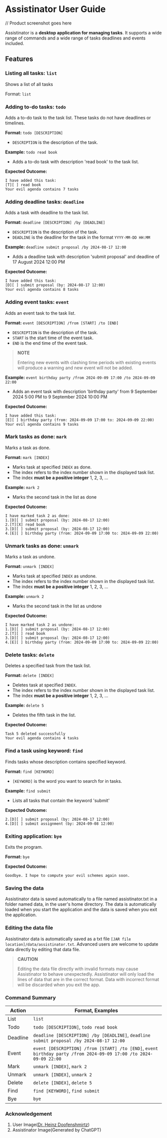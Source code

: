 # Assistinator User Guide


// Product screenshot goes here

Assistinator is a **desktop application for managing tasks**. It supports a wide range of commands and a wide range of tasks
deadlines and events included.

## Features
### Listing all tasks: `list`

Shows a list of all tasks

Format: `list`


### Adding to-do tasks: `todo`

Adds a to-do task to the task list. These tasks do not have deadlines or timelines.

**Format:** `todo [DESCRIPTION]`

- `DESCRIPTION` is the description of the task.

**Example:** `todo read book`

- Adds a to-do task with description 'read book' to the task list.

**Expected Outcome:**

```
I have added this task:
[T][ ] read book
Your evil agenda contains 7 tasks
```
### Adding deadline tasks: `deadline`

Adds a task with deadline to the task list.

**Format:** `deadline [DESCRIPTION] /by [DEADLINE]`

- `DESCRIPTION` is the description of the task.
- `DEADLINE` is the deadline for the task in the format `YYYY-MM-DD HH:MM`

**Example:** `deadline submit proposal /by 2024-08-17 12:00`

- Adds a deadline task with description 'submit proposal' and deadline of 17 August 2024 12:00 PM

**Expected Outcome:**
```
I have added this task:
[D][ ] submit proposal (by: 2024-08-17 12:00)
Your evil agenda contains 8 tasks
```

### Adding event tasks: `event`

Adds an event task to the task list.

**Format:** `event [DESCRIPTION] /from [START] /to [END]`

- `DESCRIPTION` is the description of the task.
- `START` is the start time of the event task.
- `END` is the end time of the event task.

>**NOTE**
> 
> Entering new events with clashing time periods with existing events will produce a warning and new event will
> not be added.

**Example:** `event birthday party /from 2024-09-09 17:00 /to 2024-09-09 22:00`

- Adds an event task with description 'birthday party' from 9 September 2024 5:00 PM to 9 September 2024 10:00 PM

**Expected Outcome:**
```
I have added this task:
[E][ ] birthday party (from: 2024-09-09 17:00 to: 2024-09-09 22:00)
Your evil agenda contains 9 tasks
```
### Mark tasks as done: `mark`

Marks a task as done.

**Format:** `mark [INDEX]`

- Marks task at specified `INDEX` as done.
- The index refers to the index number shown in the displayed task list.
- The index **must be a positive integer** 1, 2, 3, ...

**Example:** `mark 2`

- Marks the second task in the list as done

**Expected Outcome:**
```
I have marked task 2 as done:
1.[D][ ] submit proposal (by: 2024-08-17 12:00)
2.[T][X] read book
3.[D][ ] submit proposal (by: 2024-08-17 12:00)
4.[E][ ] birthday party (from: 2024-09-09 17:00 to: 2024-09-09 22:00)
```

### Unmark tasks as done: `unmark`

Marks a task as undone.

**Format:** `unmark [INDEX]`

- Marks task at specified `INDEX` as undone.
- The index refers to the index number shown in the displayed task list.
- The index **must be a positive integer** 1, 2, 3, ...

**Example:** `unmark 2`

- Marks the second task in the list as undone

**Expected Outcome:**
```
I have marked task 2 as undone:
1.[D][ ] submit proposal (by: 2024-08-17 12:00)
2.[T][ ] read book
3.[D][ ] submit proposal (by: 2024-08-17 12:00)
4.[E][ ] birthday party (from: 2024-09-09 17:00 to: 2024-09-09 22:00)
```

### Delete tasks: `delete`

Deletes a specified task from the task list.

**Format:** `delete [INDEX]`

- Deletes task at specified `INDEX`.
- The index refers to the index number shown in the displayed task list.
- The index **must be a positive integer** 1, 2, 3, ...

**Example:** `delete 5`

- Deletes the fifth task in the list.

**Expected Outcome:**
```
Task 5 deleted successfully
Your evil agenda contains 4 tasks
```

### Find a task using keyword: `find`

Finds tasks whose description contains specified keyword.

**Format:** `find [KEYWORD]`

- `[KEYWORD]` is the word you want to search for in tasks.

**Example:** `find submit`

- Lists all tasks that contain the keyword 'submit' 

**Expected Outcome:**
```
2.[D][ ] submit proposal (by: 2024-08-17 12:00)
4.[D][ ] submit assignment (by: 2024-09-08 12:00)
```

### Exiting application: `bye`

Exits the program.

**Format:** `bye`

**Expected Outcome:**
```
Goodbye. I hope to compute your evil schemes again soon.
```

### Saving the data

Assistinator data is saved automatically to a file named assistinator.txt in a folder named data, in the user's home 
directory. The data is automatically loaded when you start the application and the data is saved when you exit the 
application.

### Editing the data file

Assistinator data is automatically saved as a txt file `[JAR file location]/data/assistinator.txt`.
Advanced users are welcome to update data directly by editing that data file.

> **CAUTION**
> 
> Editing the data file directly with invalid formats may cause Assistinator to behave unexpectedly.
>Assistinator will only load the lines of data that are in the correct format. Data with incorrect format will be
>discarded when you exit the app.

### Command Summary

| Action   | Format, Examples                                                                                                  |
|----------|-------------------------------------------------------------------------------------------------------------------|
| List     | `list`                                                                                                            |
| Todo     | `todo [DESCRIPTION]`, `todo read book`                                                                            |
| Deadline | `deadline [DESCRIPTION] /by [DEADLINE]`, `deadline submit proposal /by 2024-08-17 12:00`                          |
| Event    | `event [DESCRIPTION] /from [START] /to [END]`, `event birthday party /from 2024-09-09 17:00 /to 2024-09-09 22:00` |
| Mark     | `unmark [INDEX]`, `mark 2`                                                                                        |
| Unmark   | `unmark [INDEX]`, `unmark 2`                                                                                      |
| Delete   | `delete [INDEX]`, `delete 5`                                                                                      |
| Find     | `find [KEYWORD]`, `find submit`                                                                                   |
| Bye      | `bye`                                                                                                             |

### Acknowledgement
1. User Image([Dr. Heinz Doofenshmirtz](https://www.google.com/imgres?q=dr%20doof&imgurl=https%3A%2F%2Fcdn.dribbble.com%2Fusers%2F2033319%2Fscreenshots%2F12591684%2Fartboard_2.1_4x.png&imgrefurl=https%3A%2F%2Fdribbble.com%2Fshots%2F12591684-Dr-Heinz-Doofenshmirtz-Character-Design-Illustration&docid=aDuxaLHTFJ19HM&tbnid=k8xrGZvmJO1G3M&vet=12ahUKEwjrlumLgtGIAxXBcGwGHZx9LKQQM3oECBoQAA..i&w=1600&h=1200&hcb=2&ved=2ahUKEwjrlumLgtGIAxXBcGwGHZx9LKQQM3oECBoQAA))
2. Assistinator Image(Generated by ChatGPT)